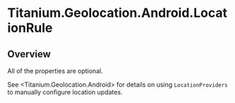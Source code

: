 # Titanium.Geolocation.Android.LocationRule

<ProxySummary/>

## Overview

All of the properties are optional.

See <Titanium.Geolocation.Android> for details on using `LocationProviders` to 
manually configure location updates.

<ApiDocs/>
